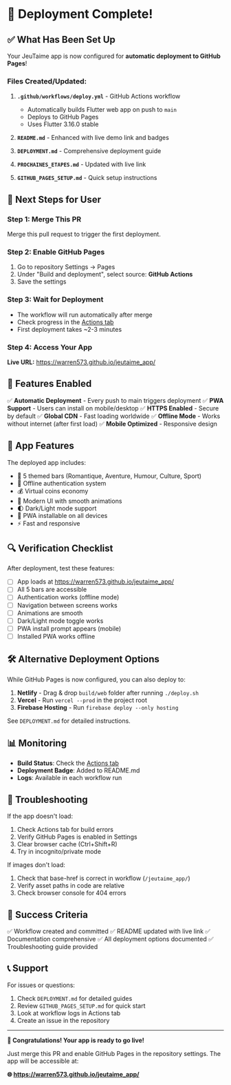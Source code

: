 # 🎉 Deployment Complete!

## ✅ What Has Been Set Up

Your JeuTaime app is now configured for **automatic deployment to GitHub Pages**!

### Files Created/Updated:

1. **`.github/workflows/deploy.yml`** - GitHub Actions workflow
   - Automatically builds Flutter web app on push to `main`
   - Deploys to GitHub Pages
   - Uses Flutter 3.16.0 stable

2. **`README.md`** - Enhanced with live demo link and badges

3. **`DEPLOYMENT.md`** - Comprehensive deployment guide

4. **`PROCHAINES_ETAPES.md`** - Updated with live link

5. **`GITHUB_PAGES_SETUP.md`** - Quick setup instructions

## 🚀 Next Steps for User

### Step 1: Merge This PR
Merge this pull request to trigger the first deployment.

### Step 2: Enable GitHub Pages
1. Go to repository Settings → Pages
2. Under "Build and deployment", select source: **GitHub Actions**
3. Save the settings

### Step 3: Wait for Deployment
- The workflow will run automatically after merge
- Check progress in the [Actions tab](https://github.com/Warren573/jeutaime_app/actions)
- First deployment takes ~2-3 minutes

### Step 4: Access Your App
**Live URL:** https://warren573.github.io/jeutaime_app/

## 📱 Features Enabled

✅ **Automatic Deployment** - Every push to main triggers deployment
✅ **PWA Support** - Users can install on mobile/desktop
✅ **HTTPS Enabled** - Secure by default
✅ **Global CDN** - Fast loading worldwide
✅ **Offline Mode** - Works without internet (after first load)
✅ **Mobile Optimized** - Responsive design

## 🎨 App Features

The deployed app includes:
- 🍺 5 themed bars (Romantique, Aventure, Humour, Culture, Sport)
- 🔐 Offline authentication system
- 💰 Virtual coins economy
- 🎨 Modern UI with smooth animations
- 🌓 Dark/Light mode support
- 📱 PWA installable on all devices
- ⚡ Fast and responsive

## 🔍 Verification Checklist

After deployment, test these features:

- [ ] App loads at https://warren573.github.io/jeutaime_app/
- [ ] All 5 bars are accessible
- [ ] Authentication works (offline mode)
- [ ] Navigation between screens works
- [ ] Animations are smooth
- [ ] Dark/Light mode toggle works
- [ ] PWA install prompt appears (mobile)
- [ ] Installed PWA works offline

## 🛠️ Alternative Deployment Options

While GitHub Pages is now configured, you can also deploy to:

1. **Netlify** - Drag & drop `build/web` folder after running `./deploy.sh`
2. **Vercel** - Run `vercel --prod` in the project root
3. **Firebase Hosting** - Run `firebase deploy --only hosting`

See `DEPLOYMENT.md` for detailed instructions.

## 📊 Monitoring

- **Build Status**: Check the [Actions tab](https://github.com/Warren573/jeutaime_app/actions)
- **Deployment Badge**: Added to README.md
- **Logs**: Available in each workflow run

## 🐛 Troubleshooting

If the app doesn't load:
1. Check Actions tab for build errors
2. Verify GitHub Pages is enabled in Settings
3. Clear browser cache (Ctrl+Shift+R)
4. Try in incognito/private mode

If images don't load:
1. Check that base-href is correct in workflow (`/jeutaime_app/`)
2. Verify asset paths in code are relative
3. Check browser console for 404 errors

## 🎯 Success Criteria

✅ Workflow created and committed
✅ README updated with live link
✅ Documentation comprehensive
✅ All deployment options documented
✅ Troubleshooting guide provided

## 📞 Support

For issues or questions:
1. Check `DEPLOYMENT.md` for detailed guides
2. Review `GITHUB_PAGES_SETUP.md` for quick start
3. Look at workflow logs in Actions tab
4. Create an issue in the repository

---

**🎊 Congratulations! Your app is ready to go live!**

Just merge this PR and enable GitHub Pages in the repository settings. The app will be accessible at:

**🌐 https://warren573.github.io/jeutaime_app/**

